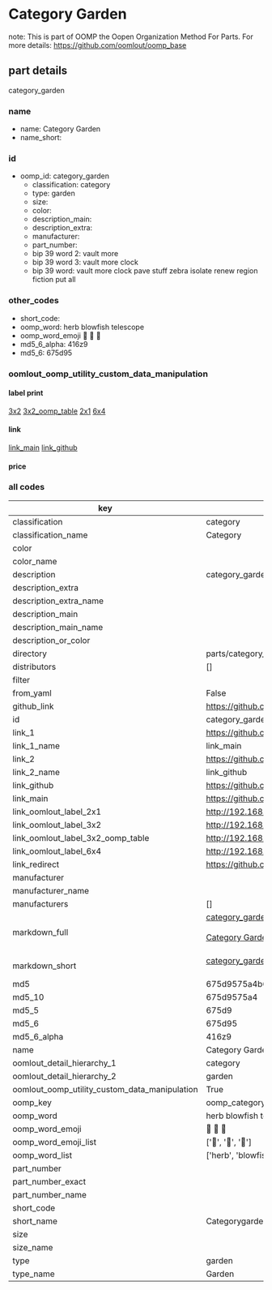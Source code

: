 # Category Garden  

note: This is part of OOMP the Oopen Organization Method For Parts. For more details: https://github.com/oomlout/oomp_base

##  part details
  



category_garden



### name
* name: Category Garden
* name_short: 
### id
* oomp_id: category_garden
  * classification: category
  * type: garden
  * size: 
  * color: 
  * description_main: 
  * description_extra: 
  * manufacturer: 
  * part_number: 
  * bip 39 word 2: vault more
  * bip 39 word 3: vault more clock
  * bip 39 word: vault more clock pave stuff zebra isolate renew region fiction put all

### other_codes
* short_code: 
* oomp_word: herb blowfish telescope
* oomp_word_emoji :herb: :blowfish: :telescope:
* md5_6_alpha: 416z9
* md5_6: 675d95






### oomlout_oomp_utility_custom_data_manipulation
#### label print
[3x2](http://192.168.1.245:1112/?label=oomp%20416z9)
[3x2_oomp_table](http://192.168.1.108:1112/?label=oomp%20416z9)
[2x1](http://192.168.1.242:1112/?label=oomp%20416z9)
[6x4](http://192.168.1.55:1112/?label=oomp%20416z9)    

#### link

[link_main](https://github.com/oomlout/oomlout_oomp_version_1_messy/tree/main/parts/category_garden) [link_github](https://github.com/oomlout/oomlout_oomp_version_1_messy/tree/main/parts/category_garden)                             

#### price







### all codes 
| key | value |  
| --- | --- |  
| classification | category |  
| classification_name | Category |  
| color |  |  
| color_name |  |  
| description | category_garden |  
| description_extra |  |  
| description_extra_name |  |  
| description_main |  |  
| description_main_name |  |  
| description_or_color |   |  
| directory | parts/category_garden |  
| distributors | [] |  
| filter |  |  
| from_yaml | False |  
| github_link | https://github.com/oomlout/oomlout_oomp_part_src/tree/main/parts/category_garden |  
| id | category_garden |  
| link_1 | https://github.com/oomlout/oomlout_oomp_version_1_messy/tree/main/parts/category_garden |  
| link_1_name | link_main |  
| link_2 | https://github.com/oomlout/oomlout_oomp_version_1_messy/tree/main/parts/category_garden |  
| link_2_name | link_github |  
| link_github | https://github.com/oomlout/oomlout_oomp_version_1_messy/tree/main/parts/category_garden |  
| link_main | https://github.com/oomlout/oomlout_oomp_version_1_messy/tree/main/parts/category_garden |  
| link_oomlout_label_2x1 | http://192.168.1.242:1112/?label=oomp%20416z9 |  
| link_oomlout_label_3x2 | http://192.168.1.245:1112/?label=oomp%20416z9 |  
| link_oomlout_label_3x2_oomp_table | http://192.168.1.108:1112/?label=oomp%20416z9 |  
| link_oomlout_label_6x4 | http://192.168.1.55:1112/?label=oomp%20416z9 |  
| link_redirect | https://github.com/oomlout/oomlout_oomp_version_1_messy/tree/main/parts/category_garden |  
| manufacturer |  |  
| manufacturer_name |  |  
| manufacturers | [] |  
| markdown_full | [category_garden](none)<br>[](none)<br>[Category Garden](none)<br><br> |  
| markdown_short | [category_garden](none)<br><br> |  
| md5 | 675d9575a4b62ed3fe6bca1856e3f78e |  
| md5_10 | 675d9575a4 |  
| md5_5 | 675d9 |  
| md5_6 | 675d95 |  
| md5_6_alpha | 416z9 |  
| name | Category Garden |  
| oomlout_detail_hierarchy_1 | category |  
| oomlout_detail_hierarchy_2 | garden |  
| oomlout_oomp_utility_custom_data_manipulation | True |  
| oomp_key | oomp_category_garden |  
| oomp_word | herb blowfish telescope |  
| oomp_word_emoji | :herb: :blowfish: :telescope: |  
| oomp_word_emoji_list | [':herb:', ':blowfish:', ':telescope:'] |  
| oomp_word_list | ['herb', 'blowfish', 'telescope'] |  
| part_number |  |  
| part_number_exact |  |  
| part_number_name |  |  
| short_code |  |  
| short_name | Categorygarden |  
| size |  |  
| size_name |  |  
| type | garden |  
| type_name | Garden |  
